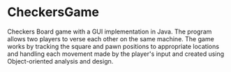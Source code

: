 # CheckersGame
Checkers Board game with a GUI implementation in Java. The program allows two players to verse each other on the same machine. The game works by tracking the square and pawn positions to appropriate locations and handling each movement made by the player's input and created using Object-oriented analysis and design.
